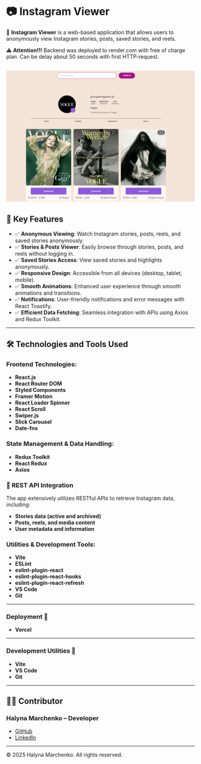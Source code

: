 # 📷 Instagram Viewer

🌟 **Instagram Viewer** is a web-based application that allows users to anonymously view Instagram stories, posts, saved stories, and reels.

⚠️ **Attention!!!** Backend was deployed to render.com with free of charge plan. Can be delay about 50 seconds with first HTTP-request.


   
![Home page](./public/frontpage.png)
---

## 🚀 Key Features

- ✅ **Anonymous Viewing**: Watch Instagram stories, posts, reels, and saved stories anonymously.
- ✅ **Stories & Posts Viewer**: Easily browse through stories, posts, and reels without logging in.
- ✅ **Saved Stories Access**: View saved stories and highlights anonymously.
- ✅ **Responsive Design**: Accessible from all devices (desktop, tablet, mobile).
- ✅ **Smooth Animations**: Enhanced user experience through smooth animations and transitions.
- ✅ **Notifications**: User-friendly notifications and error messages with React Toastify.
- ✅ **Efficient Data Fetching**: Seamless integration with APIs using Axios and Redux Toolkit.

---

## 🛠️ Technologies and Tools Used

### **Frontend Technologies:**

- **React.js**
- **React Router DOM**
- **Styled Components**
- **Framer Motion**
- **React Loader Spinner**
- **React Scroll**
- **Swiper.js**
- **Slick Carousel**
- **Date-fns**

### **State Management & Data Handling:**

- **Redux Toolkit**
- **React Redux**
- **Axios**

### 🔗 REST API Integration

The app extensively utilizes RESTful APIs to retrieve Instagram data, including:

- **Stories data (active and archived)**
- **Posts, reels, and media content**
- **User metadata and information**


### **Utilities & Development Tools:**

- **Vite**
- **ESLint**
- **eslint-plugin-react**
- **eslint-plugin-react-hooks**
- **eslint-plugin-react-refresh**
- **VS Code**
- **Git**

---

### Deployment 🚀

- **Vercel**

---

### Development Utilities 🧰

- **Vite**
- **VS Code**
- **Git**

---

## 👩‍💻 Contributor

### Halyna Marchenko – Developer

- [GitHub](https://github.com/Marchenko1997)
- [LinkedIn](https://www.linkedin.com/in/halyna-marchenko/)

---

© 2025 Halyna Marchenko. All rights reserved.
